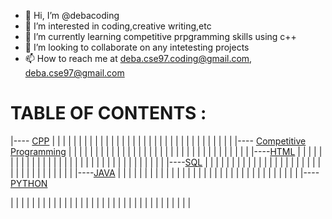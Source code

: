 - 👋 Hi, I’m @debacoding
- 👀 I’m interested in coding,creative writing,etc
- 🌱 I’m currently learning competitive prpgramming skills using c++
- 💞️ I’m looking to collaborate on any intetesting projects 
- 📫 How to reach me at deba.cse97.coding@gmail.com, deba.cse97@gmail.com

<!---
debacoding/debacoding is a ✨ special ✨ repository because its `README.md` (this file) appears on your GitHub profile.
You can click the Preview link to take a look at your changes.
--->

# TABLE OF CONTENTS : 
|---- [CPP](https://github.com/debacoding/CPP)
|     |
|     |
|     |
|     |
|     | 
|     |
|     |
|     |
|     |
|     |
|     |
|     |
|     |
|     |
|     |
|     |
|     |
|---- [Competitive Programming](https://github.com/debacoding/Competitive-Programming)
|     |
|     |
|     |
|     |
|     | 
|     |
|     |
|     |
|     |
|     |
|     |
|     |
|     |
|     |
|     |
|     |
|     |
|----[HTML](https://github.com/debacoding/HTML)
|     |
|     |
|     |
|     |
|     | 
|     |
|     |
|     |
|     |
|     |
|     |
|     |
|     |
|     |
|     |
|     |
|     |
|----[SQL](https://github.com/debacoding/SQL)
|     |
|     |
|     |
|     |
|     | 
|     |
|     |
|     |
|     |
|     |
|     |
|     |
|     |
|     |
|     |
|     |
|     |
|----[JAVA](https://github.com/debacoding/JAVA)
|     |
|     |
|     |
|     |
|     | 
|     |
|     |
|     |
|     |
|     |
|     |
|     |
|     |
|     |
|     |
|     |
|     |
|----[PYTHON](https://github.com/debacoding/PYTHON)

|     |
|     |
|     |
|     |
|     | 
|     |
|     |
|     |
|     |
|     |
|     |
|     |
|     |
|     |
|     |
|     |
|     |
